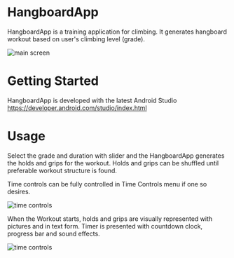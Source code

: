 # HangboardApp
HangboardApp is a training application for climbing. It generates hangboard workout based on user's climbing level (grade).

![main screen](https://drugggi.github.io/Main_screen.jpg)

# Getting Started

HangboardApp is developed with the latest Android Studio https://developer.android.com/studio/index.html

# Usage

Select the grade and duration with slider and the HangboardApp generates the holds and grips for the workout. Holds and grips can be shuffled until preferable workout structure is found.

Time controls can be fully controlled in Time Controls menu if one so desires.

![time controls](https://drugggi.github.io/Settings_menu.jpg)

When the Workout starts, holds and grips are visually represented with pictures and in text form. Timer is presented with countdown clock, progress bar and sound effects.

![time controls](https://drugggi.github.io/Workout_screen.jpg)

